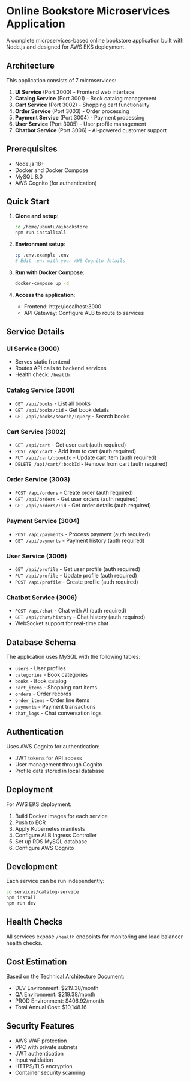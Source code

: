 # Online Bookstore Microservices Application

A complete microservices-based online bookstore application built with Node.js and designed for AWS EKS deployment.

## Architecture

This application consists of 7 microservices:

1. **UI Service** (Port 3000) - Frontend web interface
2. **Catalog Service** (Port 3001) - Book catalog management
3. **Cart Service** (Port 3002) - Shopping cart functionality
4. **Order Service** (Port 3003) - Order processing
5. **Payment Service** (Port 3004) - Payment processing
6. **User Service** (Port 3005) - User profile management
7. **Chatbot Service** (Port 3006) - AI-powered customer support

## Prerequisites

- Node.js 18+
- Docker and Docker Compose
- MySQL 8.0
- AWS Cognito (for authentication)

## Quick Start

1. **Clone and setup**:
   ```bash
   cd /home/ubuntu/aibookstore
   npm run install:all
   ```

2. **Environment setup**:
   ```bash
   cp .env.example .env
   # Edit .env with your AWS Cognito details
   ```

3. **Run with Docker Compose**:
   ```bash
   docker-compose up -d
   ```

4. **Access the application**:
   - Frontend: http://localhost:3000
   - API Gateway: Configure ALB to route to services

## Service Details

### UI Service (3000)
- Serves static frontend
- Routes API calls to backend services
- Health check: `/health`

### Catalog Service (3001)
- `GET /api/books` - List all books
- `GET /api/books/:id` - Get book details
- `GET /api/books/search/:query` - Search books

### Cart Service (3002)
- `GET /api/cart` - Get user cart (auth required)
- `POST /api/cart` - Add item to cart (auth required)
- `PUT /api/cart/:bookId` - Update cart item (auth required)
- `DELETE /api/cart/:bookId` - Remove from cart (auth required)

### Order Service (3003)
- `POST /api/orders` - Create order (auth required)
- `GET /api/orders` - Get user orders (auth required)
- `GET /api/orders/:id` - Get order details (auth required)

### Payment Service (3004)
- `POST /api/payments` - Process payment (auth required)
- `GET /api/payments` - Payment history (auth required)

### User Service (3005)
- `GET /api/profile` - Get user profile (auth required)
- `PUT /api/profile` - Update profile (auth required)
- `POST /api/profile` - Create profile (auth required)

### Chatbot Service (3006)
- `POST /api/chat` - Chat with AI (auth required)
- `GET /api/chat/history` - Chat history (auth required)
- WebSocket support for real-time chat

## Database Schema

The application uses MySQL with the following tables:
- `users` - User profiles
- `categories` - Book categories
- `books` - Book catalog
- `cart_items` - Shopping cart items
- `orders` - Order records
- `order_items` - Order line items
- `payments` - Payment transactions
- `chat_logs` - Chat conversation logs

## Authentication

Uses AWS Cognito for authentication:
- JWT tokens for API access
- User management through Cognito
- Profile data stored in local database

## Deployment

For AWS EKS deployment:
1. Build Docker images for each service
2. Push to ECR
3. Apply Kubernetes manifests
4. Configure ALB Ingress Controller
5. Set up RDS MySQL database
6. Configure AWS Cognito

## Development

Each service can be run independently:
```bash
cd services/catalog-service
npm install
npm run dev
```

## Health Checks

All services expose `/health` endpoints for monitoring and load balancer health checks.

## Cost Estimation

Based on the Technical Architecture Document:
- DEV Environment: $219.38/month
- QA Environment: $219.38/month  
- PROD Environment: $406.92/month
- Total Annual Cost: $10,148.16

## Security Features

- AWS WAF protection
- VPC with private subnets
- JWT authentication
- Input validation
- HTTPS/TLS encryption
- Container security scanning
